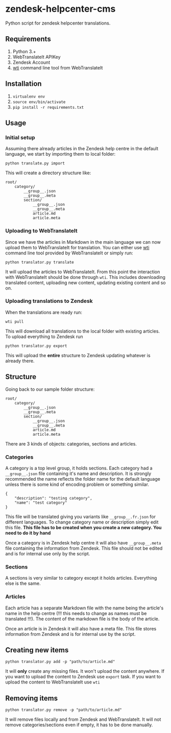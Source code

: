 zendesk-helpcenter-cms
===================

Python script for zendesk helpcenter translations.

## Requirements

1. Python 3.+
2. WebTranslateIt APIKey
3. Zendesk Account
4. [wti](https://webtranslateit.com/en/tour/external_tools) command line tool from WebTranslateIt

## Installation

1. `virtualenv env`
2. `source env/bin/activate`
3. `pip install -r requirements.txt`

## Usage

### Initial setup

Assuming there already articles in the Zendesk help centre in the default language, we start by importing them to local folder:

`python translate.py import`

This will create a directory structure like:

```
root/
	category/
		__group__.json
		__group__.meta
		section/
			__group__.json
			__group__.meta
			article.md
			article.meta
```

### Uploading to WebTranslateIt

Since we have the articles in Markdown in the main language we can now upload them to WebTranslateIt for translation. You can either use [wti](https://webtranslateit.com/en/tour/external_tools) command line tool provided by WebTranslateIt or simply run:

`python translator.py translate`

It will upload the articles to WebTranslateIt. From this point the interaction with WebTranslateIt should be done through `wti`. This includes downloading translated content, uploading new content, updating existing content and so on.

### Uploading translations to Zendesk

When the translations are ready run:

`wti pull`

This will download all translations to the local folder with existing articles. To upload everything to Zendesk run

`python translator.py export`

This will upload the **entire** structure to Zendesk updating whatever is already there.

## Structure

Going back to our sample folder structure:

```
root/
	category/
		__group__.json
		__group__.meta
		section/
			__group__.json
			__group__.meta
			article.md
			article.meta
```

There are 3 kinds of objects: categories, sections and articles.

### Categories

A category is a top level group, it holds sections. Each category had a `__group__.json` file containing it's name and description. It is strongly recommended the name reflects the folder name for the default language unless there is some kind of encoding problem or something similar.

```
{
    "description": "testing category",
    "name": "test category"
}
```

This file will be translated giving you variants like `__group__.fr.json` for different languages. To change category name or description simply edit this file. **This file has to be created when you create a new category. You need to do it by hand**

Once a category is in Zendesk help centre it will also have `__group__.meta` file containing the information from Zendesk. This file should not be edited and is for internal use only by the script.

### Sections

A sections is very similar to category except it holds articles. Everything else is the same.

### Articles

Each article has a separate Markdown file with the name being the article's name in the help centre (!!! this needs to change as names must be translated !!!). The content of the markdown file is the body of the article.

Once an article is in Zendesk it will also have a meta file. This file stores information from Zendesk and is for internal use by the script.

## Creating new items

```
python translator.py add -p "path/to/article.md"
```

It will **only** create any missing files. It won't upload the content anywhere. If you want to upload the content to Zendesk use `export` task. If you want to upload the content to WebTranslateIt use `wti`

## Removing items

```
python translator.py remove -p "path/to/article.md"
```

It will remove files locally and from Zendesk and WebTranslateIt. It will not remove categories/sections even if empty, it has to be done manually.